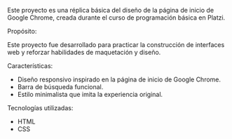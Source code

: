 Este proyecto es una réplica básica del diseño de la página de inicio de Google Chrome, creada durante el curso de programación básica en Platzi.

Propósito:

Este proyecto fue desarrollado para practicar la construcción de interfaces web y reforzar habilidades de maquetación y diseño.

Características:

* Diseño responsivo inspirado en la página de inicio de Google Chrome.
* Barra de búsqueda funcional.
* Estilo minimalista que imita la experiencia original.

Tecnologías utilizadas:

* HTML
* CSS
